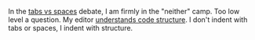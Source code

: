 In the <a href="https://duckduckgo.com/?q=tabs+vs+spaces&t=hk&ia=web">tabs vs spaces</a> debate, I am firmly in the "neither" camp. Too low level a question. My editor <a href="http://scripting.com/images/2020/09/01/indentation.png">understands code structure</a>. I don't indent with tabs or spaces, I indent with structure. 
